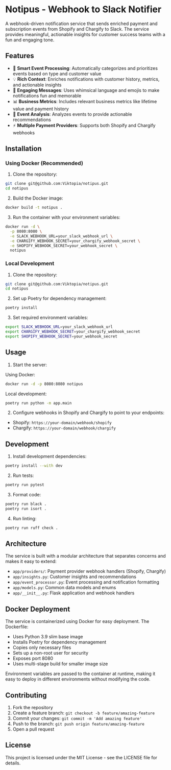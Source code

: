 # Notipus - Webhook to Slack Notifier

A webhook-driven notification service that sends enriched payment and subscription events from Shopify and Chargify to Slack. The service provides meaningful, actionable insights for customer success teams with a fun and engaging tone.

## Features

- 🎯 **Smart Event Processing**: Automatically categorizes and prioritizes events based on type and customer value
- 💡 **Rich Context**: Enriches notifications with customer history, metrics, and actionable insights
- 🎨 **Engaging Messages**: Uses whimsical language and emojis to make notifications fun and memorable
- 📊 **Business Metrics**: Includes relevant business metrics like lifetime value and payment history
- 🔄 **Event Analysis**: Analyzes events to provide actionable recommendations
- ⚡ **Multiple Payment Providers**: Supports both Shopify and Chargify webhooks

## Installation

### Using Docker (Recommended)

1. Clone the repository:
```bash
git clone git@github.com:Viktopia/notipus.git
cd notipus
```

2. Build the Docker image:
```bash
docker build -t notipus .
```

3. Run the container with your environment variables:
```bash
docker run -d \
  -p 8080:8080 \
  -e SLACK_WEBHOOK_URL=your_slack_webhook_url \
  -e CHARGIFY_WEBHOOK_SECRET=your_chargify_webhook_secret \
  -e SHOPIFY_WEBHOOK_SECRET=your_webhook_secret \
  notipus
```

### Local Development

1. Clone the repository:
```bash
git clone git@github.com:Viktopia/notipus.git
cd notipus
```

2. Set up Poetry for dependency management:
```bash
poetry install
```

3. Set required environment variables:
```bash
export SLACK_WEBHOOK_URL=your_slack_webhook_url
export CHARGIFY_WEBHOOK_SECRET=your_chargify_webhook_secret
export SHOPIFY_WEBHOOK_SECRET=your_webhook_secret
```

## Usage

1. Start the server:

Using Docker:
```bash
docker run -d -p 8080:8080 notipus
```

Local development:
```bash
poetry run python -m app.main
```

2. Configure webhooks in Shopify and Chargify to point to your endpoints:
- Shopify: `https://your-domain/webhook/shopify`
- Chargify: `https://your-domain/webhook/chargify`

## Development

1. Install development dependencies:
```bash
poetry install --with dev
```

2. Run tests:
```bash
poetry run pytest
```

3. Format code:
```bash
poetry run black .
poetry run isort .
```

4. Run linting:
```bash
poetry run ruff check .
```

## Architecture

The service is built with a modular architecture that separates concerns and makes it easy to extend:

- `app/providers/`: Payment provider webhook handlers (Shopify, Chargify)
- `app/insights.py`: Customer insights and recommendations
- `app/event_processor.py`: Event processing and notification formatting
- `app/models.py`: Common data models and enums
- `app/__init__.py`: Flask application and webhook handlers

## Docker Deployment

The service is containerized using Docker for easy deployment. The Dockerfile:
- Uses Python 3.9 slim base image
- Installs Poetry for dependency management
- Copies only necessary files
- Sets up a non-root user for security
- Exposes port 8080
- Uses multi-stage build for smaller image size

Environment variables are passed to the container at runtime, making it easy to deploy in different environments without modifying the code.

## Contributing

1. Fork the repository
2. Create a feature branch: `git checkout -b feature/amazing-feature`
3. Commit your changes: `git commit -m 'Add amazing feature'`
4. Push to the branch: `git push origin feature/amazing-feature`
5. Open a pull request

## License

This project is licensed under the MIT License - see the LICENSE file for details.
